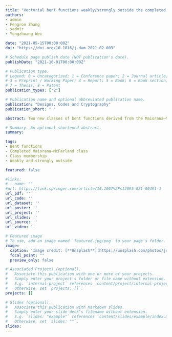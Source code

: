 ```yaml
---
title: "Vectorial bent functions weakly/strongly outside the completed Maiorana–McFarland class"
authors:
- admin 
- Fengron Zhang
- sadmir
- Yongzhuang Wei

date: "2021-05-15T00:00:00Z"
doi: "https://doi.org/10.1016/j.dam.2021.02.003"

# Schedule page publish date (NOT publication's date).
publishDate: "2021-10-01T00:00:00Z"

# Publication type.
# Legend: 0 = Uncategorized; 1 = Conference paper; 2 = Journal article;
# 3 = Preprint / Working Paper; 4 = Report; 5 = Book; 6 = Book section;
# 7 = Thesis; 8 = Patent
publication_types: ["2"]

# Publication name and optional abbreviated publication name.
publication: "Designs, Codes and Cryptography"
publication_short: " "

abstract: Two new classes of bent functions derived from the Maiorana–McFarland ($\\mathcal{M}$) class, so-called $\\mathcal{C}$ and $\\mathcal{D}$, were introduced by Carlet (1994) two decades ago. The difficulty of satisfying their defining conditions was emphasized in Mandal et al. (2016). In a recent work Zhang et al. (2017) a set of efficient sufficient conditions for specifying bent functions in $\\mathcal{C}$ and $\\mathcal{D}$ which are outside the completed $\\mathcal{M}$ class, denoted by $\\mathcal{M}^{\\#}$, was given. A natural follow up question is whether there is a possibility of extending this approach to the vectorial case. We introduce the property of vectorial bent functions that we call weakly or strongly outside $\\mathcal{M}^{\\#}$, referring respectively to the case whether some or all nonzero linear combinations (called components) of its coordinate functions are in class $\\mathcal{C}$ ($or \\mathcal{D}$) but provably outside $\\mathcal{M}^{\\#}$. For the first time, quite different to a straightforward vectorial extension of the Maiorana–McFarland class and the class of Dillon $\\mathcal{PS}_{ap}$, we show the existence of several classes of vectorial bent functions whose component functions come from different classes of bent functions, mainly from $\\mathcal{M}$ and $\\mathcal{D}$, and in many cases being weakly outside $\\mathcal{M}^{\\#}$. We also address a difficult problem of specifying vectorial bent functions whose all components are in class $\\mathcal{C}$ but provably outside $\\mathcal{M}^{\\#}$, thus being strongly outside $\\mathcal{M}^{\\#}$. Even though we could only specify a class of such functions whose dimension of bent vector space is only two, thus $F:GF(2)^n\to GF(2)^2$, this is the very first evidence of their existence.

# Summary. An optional shortened abstract.
summary: 

tags:
- Bent functions
- Completed Maiorana–McFarland class
- Class membership
- Weakly and strongly outside 

featured: false

#links:
# - name: ""
#url: https://link.springer.com/article/10.1007%2Fs12095-021-00491-1
url_pdf: '' 
url_code: ''
url_dataset: ''
url_poster: ''
url_project: ''
url_slides: ''
url_source: ''
url_video: ''

# Featured image
# To use, add an image named `featured.jpg/png` to your page's folder. 
image:
  caption: 'Image credit: [**Unsplash**](https://unsplash.com/photos/jdD8gXaTZsc)'
  focal_point: ""
  preview_only: false

# Associated Projects (optional).
#   Associate this publication with one or more of your projects.
#   Simply enter your project's folder or file name without extension.
#   E.g. `internal-project` references `content/project/internal-project/index.md`.
#   Otherwise, set `projects: []`.
projects: []

# Slides (optional).
#   Associate this publication with Markdown slides.
#   Simply enter your slide deck's filename without extension.
#   E.g. `slides: "example"` references `content/slides/example/index.md`.
#   Otherwise, set `slides: ""`.
slides:
---
```

